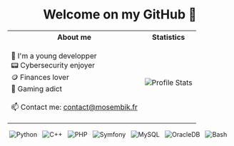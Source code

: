 <h1 align="center">Welcome on my GitHub 👾</h1>
<table align="center">
 <tr>
   <th>About me</th>
   <th>Statistics</th>
 </tr>
 <tr>
    <td>
      <div align="left">
        <p>
          🙌 I'm a young developper <br>
          📟 Cybersecurity enjoyer <br>
          🪙 Finances lover <br>
          👾 Gaming adict <br><br>
          📫 Contact me: <a href="mailto:contact@mosembik.fr">contact@mosembik.fr<a>
        </p>
      </div>
    </td>
    <td>
      <img alt="Profile Stats" src="https://github-readme-stats.vercel.app/api?username=mosembik&count_private=true&show_icons=true&hide_rank=true&hide_title=true&custom_title=MOSEMBIK%27s%20Stats&include_all_commits=true&hide=stars&title_color=b865fd&text_color=b497ff&border_color=b865fd&bg_color=080c2b&icon_color=b865fd" />
    </td>
 </tr>
</table>
<div align="center">
  <img src="https://img.shields.io/badge/-Python-white?logo=python&logoColor=black" alt="Python">&nbsp;&nbsp;
  <img src="https://img.shields.io/badge/-C++-white?logo=cplusplus&logoColor=black" alt="C++">&nbsp;&nbsp;
  <img src="https://img.shields.io/badge/-PHP-white?logo=php&logoColor=black" alt="PHP">&nbsp;&nbsp;
  <img src="https://img.shields.io/badge/-Symfony-white?logo=symfony&logoColor=black" alt="Symfony">&nbsp;&nbsp;
  <img src="https://img.shields.io/badge/-MySQL-white?logo=mysql&logoColor=black" alt="MySQL">&nbsp;&nbsp;
  <img src="https://img.shields.io/badge/-Oracle DB-white?logo=oracle&logoColor=black" alt="OracleDB">&nbsp;&nbsp;
  <img src="https://img.shields.io/badge/-Bash-white?logo=gnubash&logoColor=black" alt="Bash">&nbsp;&nbsp;
</div>
